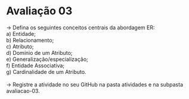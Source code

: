 <div>
<h1>Avaliação 03</h1>
  <p> → Defina os seguintes conceitos centrais da abordagem ER: <br> 
a) Entidade; <br>
b) Relacionamento; <br>
c) Atributo; <br>
d) Domínio de um Atributo; <br>
e) Generalização/especialização; <br>
f) Entidade Associativa; <br>
g) Cardinalidade de um Atributo.
 <br></br>
→ Registre a atividade no seu GitHub na pasta atividades e na subpasta avaliacao-03. </p>
</div>
